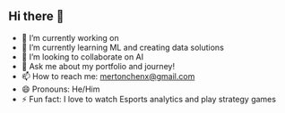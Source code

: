 ## Hi there 👋

- 🔭 I’m currently working on 
- 🌱 I’m currently learning ML and creating data solutions
- 👯 I’m looking to collaborate on AI 
- 💬 Ask me about my portfolio and journey!
- 📫 How to reach me: mertonchenx@gmail.com
- 😄 Pronouns: He/Him
- ⚡ Fun fact: I love to watch Esports analytics and play strategy games

<!--
**mertonc/mertonc** is a ✨ _special_ ✨ repository because its `README.md` (this file) appears on your GitHub profile.

Here are some ideas to get you started:

- 🔭 I’m currently working on ...
- 🌱 I’m currently learning ...
- 👯 I’m looking to collaborate on ...
- 🤔 I’m looking for help with ...
- 💬 Ask me about ...
- 📫 How to reach me: ...
- 😄 Pronouns: ...
- ⚡ Fun fact: ...
-->
